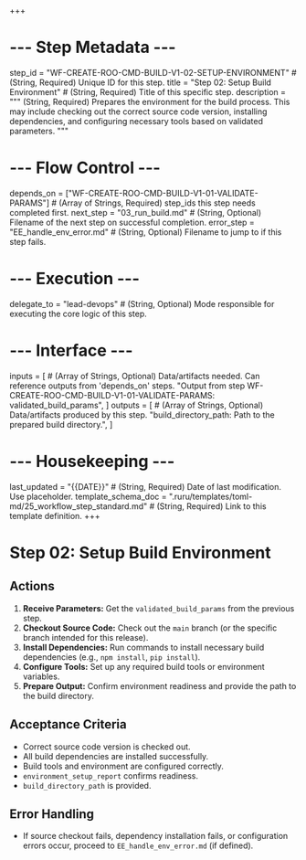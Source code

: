 +++
# --- Step Metadata ---
step_id = "WF-CREATE-ROO-CMD-BUILD-V1-02-SETUP-ENVIRONMENT" # (String, Required) Unique ID for this step.
title = "Step 02: Setup Build Environment" # (String, Required) Title of this specific step.
description = """
(String, Required) Prepares the environment for the build process.
This may include checking out the correct source code version, installing dependencies,
and configuring necessary tools based on validated parameters.
"""

# --- Flow Control ---
depends_on = ["WF-CREATE-ROO-CMD-BUILD-V1-01-VALIDATE-PARAMS"] # (Array of Strings, Required) step_ids this step needs completed first.
next_step = "03_run_build.md" # (String, Optional) Filename of the next step on successful completion.
error_step = "EE_handle_env_error.md" # (String, Optional) Filename to jump to if this step fails.

# --- Execution ---
delegate_to = "lead-devops" # (String, Optional) Mode responsible for executing the core logic of this step.

# --- Interface ---
inputs = [ # (Array of Strings, Optional) Data/artifacts needed. Can reference outputs from 'depends_on' steps.
    "Output from step WF-CREATE-ROO-CMD-BUILD-V1-01-VALIDATE-PARAMS: validated_build_params",
]
outputs = [ # (Array of Strings, Optional) Data/artifacts produced by this step.
    "build_directory_path: Path to the prepared build directory.",
]

# --- Housekeeping ---
last_updated = "{{DATE}}" # (String, Required) Date of last modification. Use placeholder.
template_schema_doc = ".ruru/templates/toml-md/25_workflow_step_standard.md" # (String, Required) Link to this template definition.
+++

# Step 02: Setup Build Environment

## Actions

1.  **Receive Parameters:** Get the `validated_build_params` from the previous step.
2.  **Checkout Source Code:** Check out the `main` branch (or the specific branch intended for this release).
3.  **Install Dependencies:** Run commands to install necessary build dependencies (e.g., `npm install`, `pip install`).
4.  **Configure Tools:** Set up any required build tools or environment variables.
5.  **Prepare Output:** Confirm environment readiness and provide the path to the build directory.

## Acceptance Criteria

*   Correct source code version is checked out.
*   All build dependencies are installed successfully.
*   Build tools and environment are configured correctly.
*   `environment_setup_report` confirms readiness.
*   `build_directory_path` is provided.

## Error Handling

*   If source checkout fails, dependency installation fails, or configuration errors occur, proceed to `EE_handle_env_error.md` (if defined).
